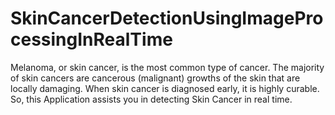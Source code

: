 # SkinCancerDetectionUsingImageProcessingInRealTime
Melanoma, or skin cancer, is the most common type of cancer. The majority of skin cancers are cancerous (malignant) growths of the skin that are locally damaging. When skin cancer is diagnosed early, it is highly curable. So, this Application assists you in detecting Skin Cancer in real time.
